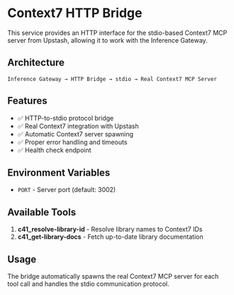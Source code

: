 # Context7 HTTP Bridge

This service provides an HTTP interface for the stdio-based Context7 MCP server from Upstash, allowing it to work with the Inference Gateway.

## Architecture

```
Inference Gateway → HTTP Bridge → stdio → Real Context7 MCP Server
```

## Features

- ✅ HTTP-to-stdio protocol bridge
- ✅ Real Context7 integration with Upstash
- ✅ Automatic Context7 server spawning
- ✅ Proper error handling and timeouts
- ✅ Health check endpoint

## Environment Variables

- `PORT` - Server port (default: 3002)

## Available Tools

1. **c41_resolve-library-id** - Resolve library names to Context7 IDs
2. **c41_get-library-docs** - Fetch up-to-date library documentation

## Usage

The bridge automatically spawns the real Context7 MCP server for each tool call and handles the stdio communication protocol.
